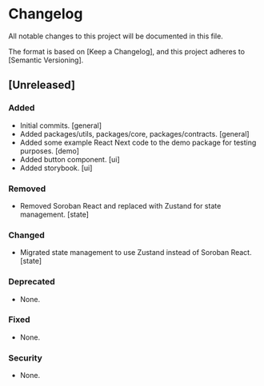 # Changelog

All notable changes to this project will be documented in this file.

The format is based on [Keep a Changelog],
and this project adheres to [Semantic Versioning].

## [Unreleased]

### Added
- Initial commits. [general]
- Added packages/utils, packages/core, packages/contracts. [general]
- Added some example React Next code to the demo package for testing purposes. [demo]
- Added button component. [ui]
- Added storybook. [ui]

### Removed
- Removed Soroban React and replaced with Zustand for state management. [state]

### Changed
- Migrated state management to use Zustand instead of Soroban React. [state]

### Deprecated
- None.

### Fixed
- None.

### Security
- None.